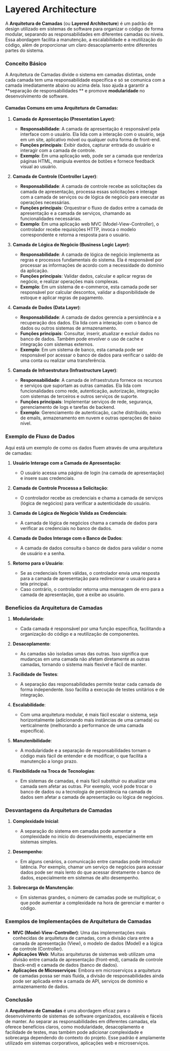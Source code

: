 # Layered Architecture

A **Arquitetura de Camadas** (ou **Layered Architecture**) é um padrão de design utilizado em sistemas de software para
organizar o código de forma modular, separando as responsabilidades em diferentes camadas ou níveis. Essa abordagem
facilita a manutenção, a escalabilidade e a reutilização do código, além de proporcionar um claro desacoplamento entre
diferentes partes do sistema.

### Conceito Básico

A Arquitetura de Camadas divide o sistema em camadas distintas, onde cada camada tem uma responsabilidade específica e
só se comunica com a camada imediatamente abaixo ou acima dela. Isso ajuda a garantir a **separação de responsabilidades
** e promove **modularidade** no desenvolvimento de software.

#### Camadas Comuns em uma Arquitetura de Camadas:

1. **Camada de Apresentação (Presentation Layer)**:
    - **Responsabilidade**: A camada de apresentação é responsável pela interface com o usuário. Ela lida com a
      interação com o usuário, seja em um site, aplicativo móvel ou qualquer outra forma de front-end.
    - **Funções principais**: Exibir dados, capturar entrada do usuário e interagir com a camada de controle.
    - **Exemplo**: Em uma aplicação web, pode ser a camada que renderiza páginas HTML, manipula eventos de botões e
      fornece feedback visual ao usuário.

2. **Camada de Controle (Controller Layer)**:
    - **Responsabilidade**: A camada de controle recebe as solicitações da camada de apresentação, processa essas
      solicitações e interage com a camada de serviços ou de lógica de negócio para executar as operações necessárias.
    - **Funções principais**: Orquestrar o fluxo de dados entre a camada de apresentação e a camada de serviços,
      chamando as funcionalidades necessárias.
    - **Exemplo**: Em uma aplicação web MVC (Model-View-Controller), o controlador recebe requisições HTTP, invoca o
      modelo correspondente e retorna a resposta para o usuário.

3. **Camada de Lógica de Negócio (Business Logic Layer)**:
    - **Responsabilidade**: A camada de lógica de negócio implementa as regras e processos fundamentais do sistema. Ela
      é responsável por processar as informações de acordo com a necessidade do domínio da aplicação.
    - **Funções principais**: Validar dados, calcular e aplicar regras de negócio, e realizar operações mais complexas.
    - **Exemplo**: Em um sistema de e-commerce, esta camada pode ser responsável por calcular descontos, validar a
      disponibilidade de estoque e aplicar regras de pagamento.

4. **Camada de Dados (Data Layer)**:
    - **Responsabilidade**: A camada de dados gerencia a persistência e a recuperação dos dados. Ela lida com a
      interação com o banco de dados ou outros sistemas de armazenamento.
    - **Funções principais**: Consultar, inserir, atualizar e excluir dados no banco de dados. Também pode envolver o
      uso de cache e integração com sistemas externos.
    - **Exemplo**: Em um sistema de banco, esta camada pode ser responsável por acessar o banco de dados para verificar
      o saldo de uma conta ou realizar uma transferência.

5. **Camada de Infraestrutura (Infrastructure Layer)**:
    - **Responsabilidade**: A camada de infraestrutura fornece os recursos e serviços que suportam as outras camadas.
      Ela lida com funcionalidades como rede, autenticação, autorização, integração com sistemas de terceiros e outros
      serviços de suporte.
    - **Funções principais**: Implementar serviços de rede, segurança, gerenciamento de logs e tarefas de backend.
    - **Exemplo**: Gerenciamento de autenticação, cache distribuído, envio de emails, armazenamento em nuvem e outras
      operações de baixo nível.

### Exemplo de Fluxo de Dados

Aqui está um exemplo de como os dados fluem através de uma arquitetura de camadas:

1. **Usuário Interage com a Camada de Apresentação**:
    - O usuário acessa uma página de login (na camada de apresentação) e insere suas credenciais.

2. **Camada de Controle Processa a Solicitação**:
    - O controlador recebe as credenciais e chama a camada de serviços (lógica de negócios) para verificar a
      autenticidade do usuário.

3. **Camada de Lógica de Negócio Valida as Credenciais**:
    - A camada de lógica de negócios chama a camada de dados para verificar as credenciais no banco de dados.

4. **Camada de Dados Interage com o Banco de Dados**:
    - A camada de dados consulta o banco de dados para validar o nome de usuário e a senha.

5. **Retorno para o Usuário**:
    - Se as credenciais forem válidas, o controlador envia uma resposta para a camada de apresentação para redirecionar
      o usuário para a tela principal.
    - Caso contrário, o controlador retorna uma mensagem de erro para a camada de apresentação, que a exibe ao usuário.

### Benefícios da Arquitetura de Camadas

1. **Modularidade**:
    - Cada camada é responsável por uma função específica, facilitando a organização do código e a reutilização de
      componentes.

2. **Desacoplamento**:
    - As camadas são isoladas umas das outras. Isso significa que mudanças em uma camada não afetam diretamente as
      outras camadas, tornando o sistema mais flexível e fácil de manter.

3. **Facilidade de Testes**:
    - A separação das responsabilidades permite testar cada camada de forma independente. Isso facilita a execução de
      testes unitários e de integração.

4. **Escalabilidade**:
    - Com uma arquitetura modular, é mais fácil escalar o sistema, seja horizontalmente (adicionando mais instâncias de
      uma camada) ou verticalmente (melhorando a performance de uma camada específica).

5. **Manutenibilidade**:
    - A modularidade e a separação de responsabilidades tornam o código mais fácil de entender e de modificar, o que
      facilita a manutenção a longo prazo.

6. **Flexibilidade na Troca de Tecnologias**:
    - Em sistemas de camadas, é mais fácil substituir ou atualizar uma camada sem afetar as outras. Por exemplo, você
      pode trocar o banco de dados ou a tecnologia de persistência na camada de dados sem afetar a camada de
      apresentação ou lógica de negócios.

### Desvantagens da Arquitetura de Camadas

1. **Complexidade Inicial**:
    - A separação do sistema em camadas pode aumentar a complexidade no início do desenvolvimento, especialmente em
      sistemas simples.

2. **Desempenho**:
    - Em alguns cenários, a comunicação entre camadas pode introduzir latência. Por exemplo, chamar um serviço de
      negócios para acessar dados pode ser mais lento do que acessar diretamente o banco de dados, especialmente em
      sistemas de alto desempenho.

3. **Sobrecarga de Manutenção**:
    - Em sistemas grandes, o número de camadas pode se multiplicar, o que pode aumentar a complexidade na hora de
      gerenciar e manter o código.

### Exemplos de Implementações de Arquitetura de Camadas

- **MVC (Model-View-Controller)**: Uma das implementações mais conhecidas de arquitetura de camadas, com a divisão clara
  entre a camada de apresentação (View), o modelo de dados (Model) e a lógica de controle (Controller).
- **Aplicações Web**: Muitas arquiteturas de sistemas web utilizam uma divisão entre camada de apresentação (front-end),
  camada de controle (back-end) e camada de dados (banco de dados).
- **Aplicações de Microserviços**: Embora em microserviços a arquitetura de camadas possa ser mais fluida, a divisão de
  responsabilidades ainda pode ser aplicada entre a camada de API, serviços de domínio e armazenamento de dados.

### Conclusão

A **Arquitetura de Camadas** é uma abordagem eficaz para o desenvolvimento de sistemas de software organizados,
escaláveis e fáceis de manter. Ao separar as responsabilidades em diferentes camadas, ela oferece benefícios claros,
como modularidade, desacoplamento e facilidade de testes, mas também pode adicionar complexidade e sobrecarga dependendo
do contexto do projeto. Esse padrão é amplamente utilizado em sistemas corporativos, aplicações web e microserviços.